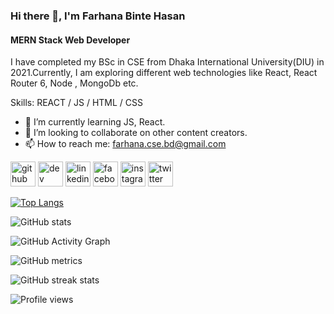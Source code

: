 ### Hi there 👋, I'm Farhana Binte Hasan
#### MERN Stack Web Developer
I have completed my BSc in CSE from Dhaka International University(DIU) in 2021.Currently, I am exploring different web technologies like React, React Router 6, Node , MongoDb etc.

Skills: REACT / JS / HTML / CSS

- 🌱 I’m currently learning JS, React. 
- 👯 I’m looking to collaborate on other content creators. 
- 📫 How to reach me: farhana.cse.bd@gmail.com 


[<img src='https://cdn.jsdelivr.net/npm/simple-icons@3.0.1/icons/github.svg' alt='github' height='40'>](https://github.com/farhanacsebd)  [<img src='https://cdn.jsdelivr.net/npm/simple-icons@3.0.1/icons/dev-dot-to.svg' alt='dev' height='40'>](https://dev.to/https://dev.to/farhanacsebd)  [<img src='https://cdn.jsdelivr.net/npm/simple-icons@3.0.1/icons/linkedin.svg' alt='linkedin' height='40'>](https://www.linkedin.com/in/https://www.linkedin.com/in/farhanacsebd//)  [<img src='https://cdn.jsdelivr.net/npm/simple-icons@3.0.1/icons/facebook.svg' alt='facebook' height='40'>](https://www.facebook.com/https://www.facebook.com/farhana.web.bd/)  [<img src='https://cdn.jsdelivr.net/npm/simple-icons@3.0.1/icons/instagram.svg' alt='instagram' height='40'>](https://www.instagram.com/https://www.instagram.com/fbhtasmi//)  [<img src='https://cdn.jsdelivr.net/npm/simple-icons@3.0.1/icons/twitter.svg' alt='twitter' height='40'>](https://twitter.com/https://twitter.com/bintetasmi)  

[![Top Langs](https://github-readme-stats.vercel.app/api/top-langs/?username=farhanacsebd)](https://github.com/anuraghazra/github-readme-stats)

![GitHub stats](https://github-readme-stats.vercel.app/api?username=farhanacsebd&show_icons=true)  

![GitHub Activity Graph](https://activity-graph.herokuapp.com/graph?username=farhanacsebd)  

![GitHub metrics](https://metrics.lecoq.io/farhanacsebd)  

![GitHub streak stats](https://github-readme-streak-stats.herokuapp.com/?user=farhanacsebd)  

![Profile views](https://gpvc.arturio.dev/farhanacsebd)  
